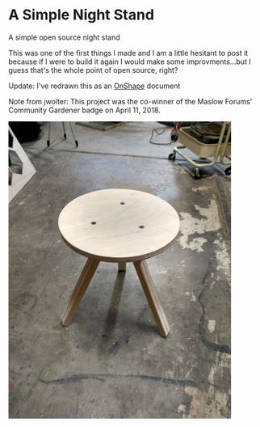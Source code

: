 # A Simple Night Stand

A simple open source night stand

This was one of the first things I made and I am a little hesitant to post it because if I were to build it again I would make some improvments...but I guess that's the whole point of open source, right?

Update: I've redrawn this as an [OnShape](https://cad.onshape.com/documents/19aa1f9bfced438dd74a0325/w/64b6d5851df900e5de8cd96a/e/b9167373dc47f99821fd6f4a) document

Note from jwolter: This project was the co-winner of the Maslow Forums' Community Gardener badge on April 11, 2018.

![night stand from the side](https://raw.githubusercontent.com/MaslowCommunityGarden/A-Simple-Night-Stand/master/updated%20nightstand.jpg)
